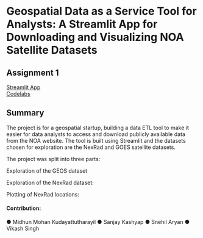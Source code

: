 # Geospatial Data as a Service Tool for Analysts: A Streamlit App for Downloading and Visualizing NOA Satellite Datasets
## Assignment 1

[Streamlit App](https://mi6daas.streamlit.app) <br>
[Codelabs](https://codelabs-preview.appspot.com/?file_id=1LlSUQF9Ixa4IFk45f9_GD6jMIE73DX39n7bGfjhB7JY#0) <br>

## Summary 
The project is for a geospatial startup, building a data ETL tool to make it easier for data analysts to access and download publicly available data from the NOA website. The tool is built using Streamlit and the datasets chosen for exploration are the NexRad and GOES satellite datasets.

The project was split into three parts:

Exploration of the GEOS dataset

Exploration of the NexRad dataset:

Plotting of NexRad locations:



#### Contribution: <br>
● Midhun Mohan Kudayattutharayil
● Sanjay Kashyap
● Snehil Aryan
● Vikash Singh


